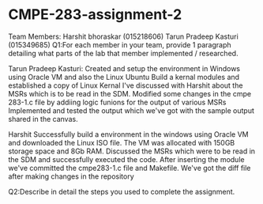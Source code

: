 # CMPE-283-assignment-2

Team Members:
Harshit bhoraskar (015218606) 
Tarun Pradeep Kasturi (015349685)
Q1:For each member in your team, provide 1 paragraph detailing what parts of the lab that member implemented / researched.

Tarun Pradeep Kasturi: Created and setup the environment in Windows using Oracle VM and also the Linux Ubuntu Build a kernal modules and established a copy of Linux Kernal I've discussed with Harshit about the MSRs which is to be read in the SDM. Modified some changes in the cmpe 283-1.c file by addiing logic funions for the output of various MSRs Implemented and tested the output which we've got with the sample output shared in the canvas.

Harshit Successfully build a environment in the windows using Oracle VM and downloaded the Linux ISO file. The VM was allocated with 150GB storage space and 8Gb RAM. Discussed the MSRs which were to be read in the SDM and successfully executed the code. After inserting the module we've committed the cmpe283-1.c file and Makefile. We've got the diff file after making changes in the repository

Q2:Describe in detail the steps you used to complete the assignment.

